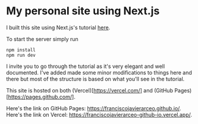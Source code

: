 # My personal site using Next.js

I built this site using Next.js's tutorial <a href="https://nextjs.org/learn/basics/create-nextjs-app/setup">here</a>.

To start the server simply run

```
npm install
npm run dev
```

I invite you to go through the tutorial as it's very elegant and well documented. I've added made some minor modifications to things here and there but most of the structure is based on what you'll see in the tutorial.

This site is hosted on both (Vercel)[https://vercel.com/] and (GitHub Pages)[https://pages.github.com/].

Here's the link on GitHub Pages: https://franciscojavierarceo.github.io/.
Here's the link on Vercel: https://franciscojavierarceo-github-io.vercel.app/.